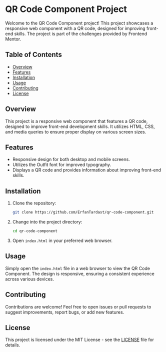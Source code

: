 # QR Code Component Project

Welcome to the QR Code Component project! This project showcases a responsive web component with a QR code, designed for improving front-end skills. The project is part of the challenges provided by Frontend Mentor.

## Table of Contents

- [Overview](#overview)
- [Features](#features)
- [Installation](#installation)
- [Usage](#usage)
- [Contributing](#contributing)
- [License](#license)

## Overview

This project is a responsive web component that features a QR code, designed to improve front-end development skills. It utilizes HTML, CSS, and media queries to ensure proper display on various screen sizes.

## Features

- Responsive design for both desktop and mobile screens.
- Utilizes the Outfit font for improved typography.
- Displays a QR code and provides information about improving front-end skills.

## Installation

1. Clone the repository:

    ```bash
    git clone https://github.com/ErfanTardast/qr-code-component.git
    ```

2. Change into the project directory:

    ```bash
    cd qr-code-component
    ```

3. Open `index.html` in your preferred web browser.

## Usage

Simply open the `index.html` file in a web browser to view the QR Code Component. The design is responsive, ensuring a consistent experience across various devices.

## Contributing

Contributions are welcome! Feel free to open issues or pull requests to suggest improvements, report bugs, or add new features.

## License

This project is licensed under the MIT License - see the [LICENSE](LICENSE) file for details.

